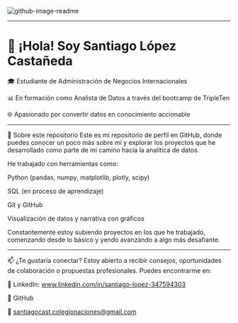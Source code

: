 
 ![github-image-readme](https://github.com/user-attachments/assets/3c47f25d-65b3-4b61-9c86-8184c511cfd0)

---

# 👋 ¡Hola! Soy Santiago López Castañeda

🎓 Estudiante de Administración de Negocios Internacionales

📊 En formación como Analista de Datos a través del bootcamp de TripleTen

🌐 Apasionado por convertir datos en conocimiento accionable

---

🚀 Sobre este repositorio
Este es mi repositorio de perfil en GitHub, donde puedes conocer un poco más sobre mí y explorar los proyectos que he desarrollado como parte de mi camino hacia la analítica de datos.

He trabajado con herramientas como:

Python (pandas, numpy, matplotlib, plotly, scipy)

SQL (en proceso de aprendizaje)

Git y GitHub

Visualización de datos y narrativa con gráficos

Constantemente estoy subiendo proyectos en los que he trabajado, comenzando desde lo básico y yendo avanzando a algo más desafiante.

---
📫 ¿Te gustaría conectar?
Estoy abierto a recibir consejos, oportunidades de colaboración o propuestas profesionales.
Puedes encontrarme en:

💼 LinkedIn: www.linkedin.com/in/santiago-lopez-347594303

🐍 GitHub

📧 santiagocast.colegionaciones@gmail.com

<!--
**Sanlc10/Sanlc10** is a ✨ special ✨ repository because its `README.md` (this file) appears on your GitHub profile.
-->
